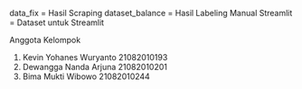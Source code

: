 data_fix = Hasil Scraping
dataset_balance = Hasil Labeling Manual
Streamlit = Dataset untuk Streamlit

Anggota Kelompok
1. Kevin Yohanes Wuryanto	 	  21082010193
2. Dewangga Nanda Arjuna			21082010201
3. Bima Mukti Wibowo			    21082010244
